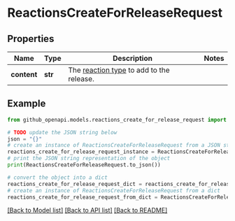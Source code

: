 # ReactionsCreateForReleaseRequest


## Properties

Name | Type | Description | Notes
------------ | ------------- | ------------- | -------------
**content** | **str** | The [reaction type](https://docs.github.com/rest/reactions/reactions#about-reactions) to add to the release. | 

## Example

```python
from github_openapi.models.reactions_create_for_release_request import ReactionsCreateForReleaseRequest

# TODO update the JSON string below
json = "{}"
# create an instance of ReactionsCreateForReleaseRequest from a JSON string
reactions_create_for_release_request_instance = ReactionsCreateForReleaseRequest.from_json(json)
# print the JSON string representation of the object
print(ReactionsCreateForReleaseRequest.to_json())

# convert the object into a dict
reactions_create_for_release_request_dict = reactions_create_for_release_request_instance.to_dict()
# create an instance of ReactionsCreateForReleaseRequest from a dict
reactions_create_for_release_request_from_dict = ReactionsCreateForReleaseRequest.from_dict(reactions_create_for_release_request_dict)
```
[[Back to Model list]](../README.md#documentation-for-models) [[Back to API list]](../README.md#documentation-for-api-endpoints) [[Back to README]](../README.md)


